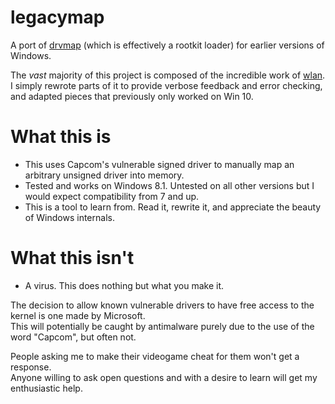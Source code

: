 # legacymap
A port of [drvmap](https://github.com/not-wlan/drvmap) (which is effectively a rootkit loader) for earlier versions of Windows.

The *vast* majority of this project is composed of the incredible work of [wlan](https://github.com/not-wlan). I simply rewrote parts of it to provide verbose feedback and error checking, and adapted pieces that previously only worked on Win 10.

# What this is
* This uses Capcom's vulnerable signed driver to manually map an arbitrary unsigned driver into memory.
* Tested and works on Windows 8.1. Untested on all other versions but I would expect compatibility from 7 and up.
* This is a tool to learn from. Read it, rewrite it, and appreciate the beauty of Windows internals.

# What this isn't
* A virus. This does nothing but what you make it.

The decision to allow known vulnerable drivers to have free access to the kernel is one made by Microsoft.<br/>
This will potentially be caught by antimalware purely due to the use of the word "Capcom", but often not.

People asking me to make their videogame cheat for them won't get a response.<br />
Anyone willing to ask open questions and with a desire to learn will get my enthusiastic help.
